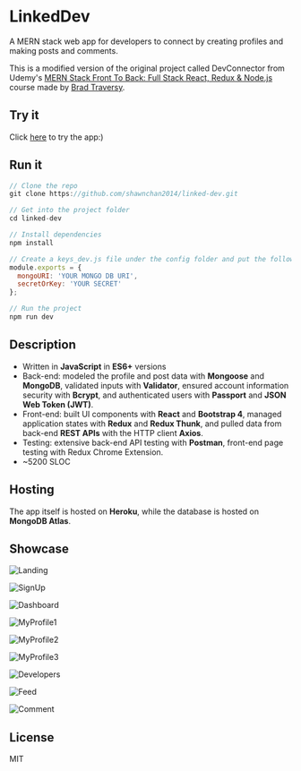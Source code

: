 # LinkedDev

A MERN stack web app for developers to connect by creating profiles and making posts and comments.

This is a modified version of the original project called DevConnector from Udemy's [MERN Stack Front To Back: Full Stack React, Redux & Node.js](https://www.udemy.com/mern-stack-front-to-back/) course made by [Brad Traversy](https://www.udemy.com/user/brad-traversy/).

## Try it

Click [here](https://linkeddev.herokuapp.com/) to try the app:)

## Run it

```javascript
// Clone the repo
git clone https://github.com/shawnchan2014/linked-dev.git

// Get into the project folder
cd linked-dev

// Install dependencies
npm install

// Create a keys_dev.js file under the config folder and put the following code inside it
module.exports = {
  mongoURI: 'YOUR MONGO DB URI',
  secretOrKey: 'YOUR SECRET'
};

// Run the project
npm run dev

```

## Description

- Written in **JavaScript** in **ES6+** versions
- Back-end: modeled the profile and post data with **Mongoose** and **MongoDB**, validated inputs with **Validator**, ensured account information security with **Bcrypt**, and authenticated users with **Passport** and **JSON Web Token (JWT)**.
- Front-end: built UI components with **React** and **Bootstrap 4**, managed application states with **Redux** and **Redux Thunk**, and pulled data from back-end **REST APIs** with the HTTP client **Axios**.
- Testing: extensive back-end API testing with **Postman**, front-end page testing with Redux Chrome Extension.
- ~5200 SLOC

## Hosting

The app itself is hosted on **Heroku**, while the database is hosted on **MongoDB Atlas**.

## Showcase

![Landing](README-assets/Landing.png)

![SignUp](README-assets/SignUp.png)

![Dashboard](README-assets/Dashboard.png)

![MyProfile1](README-assets/MyProfile1.png)

![MyProfile2](README-assets/MyProfile2.png)

![MyProfile3](README-assets/MyProfile3.png)

![Developers](README-assets/Developers.png)

![Feed](README-assets/Feed.png)

![Comment](README-assets/Comment.png)

## License

MIT
